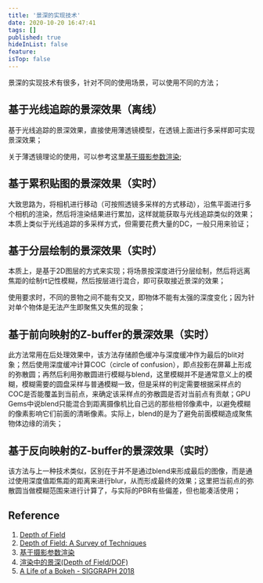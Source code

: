 ```yaml
---
title: '景深的实现技术'
date: 2020-10-20 16:47:41
tags: []
published: true
hideInList: false
feature: 
isTop: false
---
```

景深的实现技术有很多，针对不同的使用场景，可以使用不同的方法；
<!--more-->

## 基于光线追踪的景深效果（离线）

基于光线追踪的景深效果，直接使用薄透镜模型，在透镜上面进行多采样即可实现景深效果；

关于薄透镜理论的使用，可以参考这里[基于摄影参数渲染](https://zhuanlan.zhihu.com/p/23827065);

## 基于累积贴图的景深效果（实时）

大致思路为，将相机进行移动（可按照透镜多采样的方式移动），沿焦平面进行多个相机的渲染，然后将渲染结果进行累加，这样就能获取与光线追踪类似的效果；本质上类似于光线追踪的多采样方式，但需要花费大量的DC，一般只用来验证；

## 基于分层绘制的景深效果（实时）

本质上，是基于2D图层的方式来实现；将场景按深度进行分层绘制，然后将远离焦距的绘制rt记性模糊，然后按层进行混合，即可获取接近景深的效果；

使用要求时，不同的景物之间不能有交叉，即物体不能有太强的深度变化；因为针对单个物体是无法产生即聚焦又失焦的现象；

## 基于前向映射的Z-buffer的景深效果（实时）

此方法常用在后处理效果中，该方法存储颜色缓冲与深度缓冲作为最后的blit对象；然后使用深度缓冲计算COC（circle of confusion），即点投影在屏幕上形成的弥散圆；再然后利用弥散圆进行模糊与blend，这里模糊并不是通常意义上的模糊，模糊需要的圆盘采样与普通模糊一致，但是采样的判定需要根据采样点的COC是否能覆盖到当前点，来确定该采样点的弥散圆是否对当前点有贡献；GPU Gems中说blend只能混合到距离摄像机比自己远的那些相邻像素中，以避免模糊的像素影响它们前面的清晰像素。实际上，blend的是为了避免前面模糊造成聚焦物体边缘的消失；

## 基于反向映射的Z-buffer的景深效果（实时）

该方法与上一种技术类似，区别在于并不是通过blend来形成最后的图像，而是通过使用深度值距焦距的距离来进行blur，从而形成最终的效果；这里把当前点的弥散圆当做模糊范围来进行计算了，与实际的PBR有些偏差，但也能凑活使用；

## Reference

1. [Depth of Field](https://catlikecoding.com/unity/tutorials/advanced-rendering/depth-of-field/)
2. [Depth of Field: A Survey of Techniques](https://developer.nvidia.com/gpugems/gpugems/part-iv-image-processing/chapter-23-depth-field-survey-techniques)
3. [基于摄影参数渲染](https://zhuanlan.zhihu.com/p/23827065)
4. [渲染中的景深(Depth of Field/DOF)](https://zhuanlan.zhihu.com/p/146143501)
5. [A Life of a Bokeh - SIGGRAPH 2018](https://epicgames.ent.box.com/s/s86j70iamxvsuu6j35pilypficznec04)